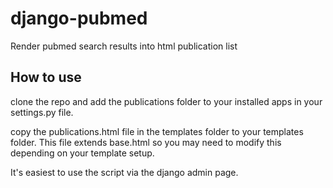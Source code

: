 # django-pubmed
Render pubmed search results into html publication list 

## How to use
clone the repo and add the publications folder to your installed apps in your settings.py file.

copy the publications.html file in the templates folder to your templates folder. This file extends base.html so you may need to modify this depending on your template setup.

It's easiest to use the script via the django admin page.
